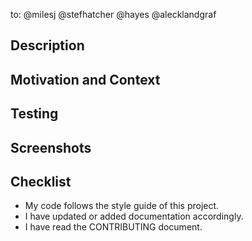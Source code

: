 to: @milesj @stefhatcher @hayes @alecklandgraf

## Description

<!--- Describe your change in detail. -->

## Motivation and Context

<!--- Why is this change required? What problem does it solve? -->

## Testing

<!--- Please describe in detail how you tested your change. -->

## Screenshots

<!--- Please provide some screenshots, e.g. before & after or new states. --->

## Checklist

- My code follows the style guide of this project.
- I have updated or added documentation accordingly.
- I have read the CONTRIBUTING document.
